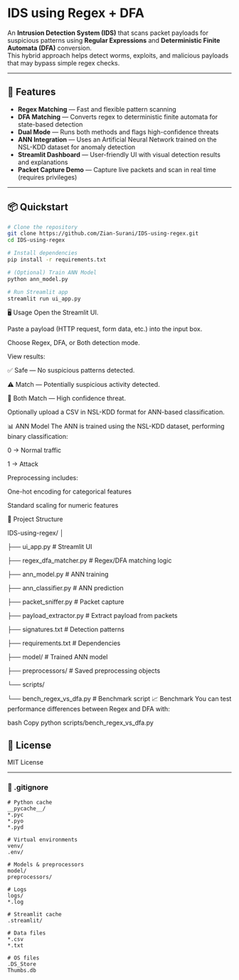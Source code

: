 # IDS using Regex + DFA

An **Intrusion Detection System (IDS)** that scans packet payloads for suspicious patterns using **Regular Expressions** and **Deterministic Finite Automata (DFA)** conversion.  
This hybrid approach helps detect worms, exploits, and malicious payloads that may bypass simple regex checks.

---

## 🚀 Features
- **Regex Matching** — Fast and flexible pattern scanning
- **DFA Matching** — Converts regex to deterministic finite automata for state-based detection
- **Dual Mode** — Runs both methods and flags high-confidence threats
- **ANN Integration** — Uses an Artificial Neural Network trained on the NSL-KDD dataset for anomaly detection
- **Streamlit Dashboard** — User-friendly UI with visual detection results and explanations
- **Packet Capture Demo** — Capture live packets and scan in real time (requires privileges)

---

## 📦 Quickstart
```bash
# Clone the repository
git clone https://github.com/Zian-Surani/IDS-using-regex.git
cd IDS-using-regex

# Install dependencies
pip install -r requirements.txt

# (Optional) Train ANN Model
python ann_model.py

# Run Streamlit app
streamlit run ui_app.py

```
🖥 Usage
Open the Streamlit UI.

Paste a payload (HTTP request, form data, etc.) into the input box.

Choose Regex, DFA, or Both detection mode.

View results:

✅ Safe — No suspicious patterns detected.

⚠️ Match — Potentially suspicious activity detected.

🚨 Both Match — High confidence threat.

Optionally upload a CSV in NSL-KDD format for ANN-based classification.

📊 ANN Model
The ANN is trained using the NSL-KDD dataset, performing binary classification:

0 → Normal traffic

1 → Attack

Preprocessing includes:

One-hot encoding for categorical features

Standard scaling for numeric features

📁 Project Structure

IDS-using-regex/
│

├── ui_app.py                  # Streamlit UI

├── regex_dfa_matcher.py       # Regex/DFA matching logic

├── ann_model.py               # ANN training

├── ann_classifier.py          # ANN prediction

├── packet_sniffer.py          # Packet capture

├── payload_extractor.py       # Extract payload from packets

├── signatures.txt             # Detection patterns

├── requirements.txt           # Dependencies

├── model/                     # Trained ANN model

├── preprocessors/             # Saved preprocessing objects

└── scripts/
   
   └── bench_regex_vs_dfa.py   # Benchmark script
📈 Benchmark
You can test performance differences between Regex and DFA with:

bash
Copy
python scripts/bench_regex_vs_dfa.py

## 📜 License
MIT License

---

### **📄 .gitignore**
```gitignore
# Python cache
__pycache__/
*.pyc
*.pyo
*.pyd

# Virtual environments
venv/
.env/

# Models & preprocessors
model/
preprocessors/

# Logs
logs/
*.log

# Streamlit cache
.streamlit/

# Data files
*.csv
*.txt

# OS files
.DS_Store
Thumbs.db

